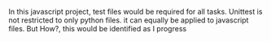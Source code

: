 In this javascript project, test files would be required for all
tasks. Unittest is not restricted to only python files. it can
equally be applied to javascript files. But How?, this
would be identified as I progress
